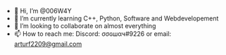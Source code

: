- 👋 Hi, I’m @006W4Y
- 🌱 I’m currently learning C++, Python, Software and Webdevelopement
- 💞️ I’m looking to collaborate on almost everything
- 📫 How to reach me: Discord: σσɢшαч#9226 or email: arturf2209@gmail.com

<!---
006W4Y/006W4Y is a ✨ special ✨ repository because its `README.md` (this file) appears on your GitHub profile.
You can click the Preview link to take a look at your changes.
--->
